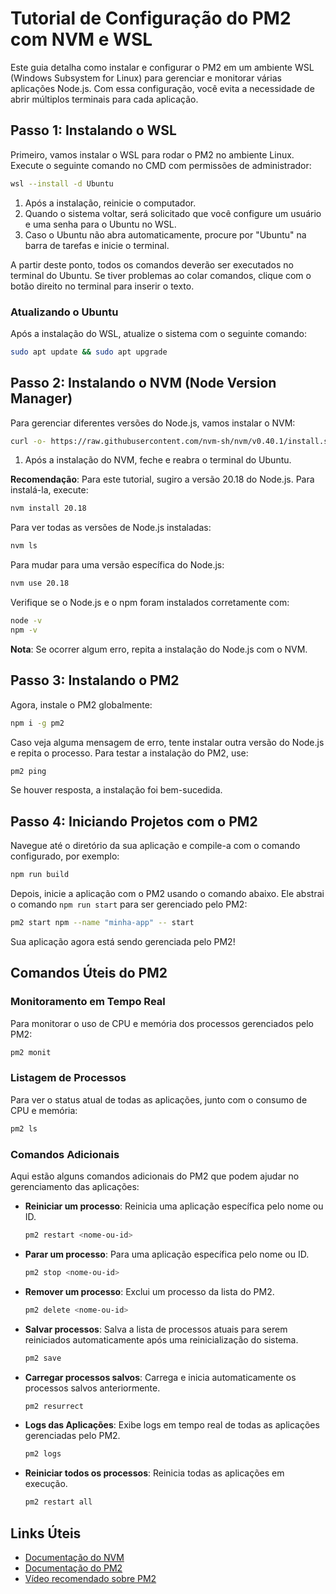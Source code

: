 
# Tutorial de Configuração do PM2 com NVM e WSL

Este guia detalha como instalar e configurar o PM2 em um ambiente WSL (Windows Subsystem for Linux) para gerenciar e monitorar várias aplicações Node.js. Com essa configuração, você evita a necessidade de abrir múltiplos terminais para cada aplicação.

## Passo 1: Instalando o WSL

Primeiro, vamos instalar o WSL para rodar o PM2 no ambiente Linux. Execute o seguinte comando no CMD com permissões de administrador:

```bash
wsl --install -d Ubuntu
```

1. Após a instalação, reinicie o computador.
2. Quando o sistema voltar, será solicitado que você configure um usuário e uma senha para o Ubuntu no WSL.
3. Caso o Ubuntu não abra automaticamente, procure por "Ubuntu" na barra de tarefas e inicie o terminal.

A partir deste ponto, todos os comandos deverão ser executados no terminal do Ubuntu. Se tiver problemas ao colar comandos, clique com o botão direito no terminal para inserir o texto.

### Atualizando o Ubuntu

Após a instalação do WSL, atualize o sistema com o seguinte comando:

```bash
sudo apt update && sudo apt upgrade
```

## Passo 2: Instalando o NVM (Node Version Manager)

Para gerenciar diferentes versões do Node.js, vamos instalar o NVM:

```bash
curl -o- https://raw.githubusercontent.com/nvm-sh/nvm/v0.40.1/install.sh | bash
```

1. Após a instalação do NVM, feche e reabra o terminal do Ubuntu.

**Recomendação**: Para este tutorial, sugiro a versão 20.18 do Node.js. Para instalá-la, execute:

```bash
nvm install 20.18
```

Para ver todas as versões de Node.js instaladas:

```bash
nvm ls
```

Para mudar para uma versão específica do Node.js:

```bash
nvm use 20.18
```

Verifique se o Node.js e o npm foram instalados corretamente com:

```bash
node -v
npm -v
```

**Nota**: Se ocorrer algum erro, repita a instalação do Node.js com o NVM.

## Passo 3: Instalando o PM2

Agora, instale o PM2 globalmente:

```bash
npm i -g pm2
```

Caso veja alguma mensagem de erro, tente instalar outra versão do Node.js e repita o processo. Para testar a instalação do PM2, use:

```bash
pm2 ping
```

Se houver resposta, a instalação foi bem-sucedida.

## Passo 4: Iniciando Projetos com o PM2

Navegue até o diretório da sua aplicação e compile-a com o comando configurado, por exemplo:

```bash
npm run build
```

Depois, inicie a aplicação com o PM2 usando o comando abaixo. Ele abstrai o comando `npm run start` para ser gerenciado pelo PM2:

```bash
pm2 start npm --name "minha-app" -- start
```

Sua aplicação agora está sendo gerenciada pelo PM2!

## Comandos Úteis do PM2

### Monitoramento em Tempo Real

Para monitorar o uso de CPU e memória dos processos gerenciados pelo PM2:

```bash
pm2 monit
```

### Listagem de Processos

Para ver o status atual de todas as aplicações, junto com o consumo de CPU e memória:

```bash
pm2 ls
```

### Comandos Adicionais

Aqui estão alguns comandos adicionais do PM2 que podem ajudar no gerenciamento das aplicações:

- **Reiniciar um processo**: Reinicia uma aplicação específica pelo nome ou ID.
  ```bash
  pm2 restart <nome-ou-id>
  ```

- **Parar um processo**: Para uma aplicação específica pelo nome ou ID.
  ```bash
  pm2 stop <nome-ou-id>
  ```

- **Remover um processo**: Exclui um processo da lista do PM2.
  ```bash
  pm2 delete <nome-ou-id>
  ```

- **Salvar processos**: Salva a lista de processos atuais para serem reiniciados automaticamente após uma reinicialização do sistema.
  ```bash
  pm2 save
  ```

- **Carregar processos salvos**: Carrega e inicia automaticamente os processos salvos anteriormente.
  ```bash
  pm2 resurrect
  ```

- **Logs das Aplicações**: Exibe logs em tempo real de todas as aplicações gerenciadas pelo PM2.
  ```bash
  pm2 logs
  ```

- **Reiniciar todos os processos**: Reinicia todas as aplicações em execução.
  ```bash
  pm2 restart all
  ```

## Links Úteis

- [Documentação do NVM](https://github.com/nvm-sh/nvm)
- [Documentação do PM2](https://pm2.keymetrics.io/docs/usage/quick-start/)
- [Vídeo recomendado sobre PM2](https://www.youtube.com/watch?v=zi8qHEL-Ilk)
